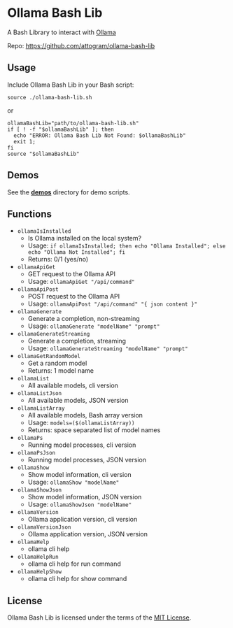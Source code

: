 # Ollama Bash Lib

A Bash Library to interact with [Ollama](https://github.com/ollama/ollama)

Repo: https://github.com/attogram/ollama-bash-lib

## Usage

Include Ollama Bash Lib in your Bash script:

```
source ./ollama-bash-lib.sh
```
or
```
ollamaBashLib="path/to/ollama-bash-lib.sh"
if [ ! -f "$ollamaBashLib" ]; then
  echo "ERROR: Ollama Bash Lib Not Found: $ollamaBashLib"
  exit 1;
fi
source "$ollamaBashLib"
```

## Demos

See the **[demos](demos)** directory for demo scripts.


## Functions

* ```ollamaIsInstalled```
  * Is Ollama installed on the local system?
  * Usage: ```if ollamaIsInstalled; then echo "Ollama Installed"; else echo "Ollama Not Installed"; fi```
  * Returns: 0/1 (yes/no)
* ```ollamaApiGet```
  * GET request to the Ollama API
  * Usage: ```ollamaApiGet "/api/command"```
* ```ollamaApiPost```
  * POST request to the Ollama API
  * Usage: ```ollamaApiPost "/api/command" "{ json content }"```
* ```ollamaGenerate```
  * Generate a completion, non-streaming
  * Usage: ```ollamaGenerate "modelName" "prompt"```
* ```ollamaGenerateStreaming```
  * Generate a completion, streaming
  * Usage: ```ollamaGenerateStreaming "modelName" "prompt"```
* ```ollamaGetRandomModel```
  * Get a random model
  * Returns: 1 model name
* ```ollamaList```
  * All available models, cli version
* ```ollamaListJson```
  * All available models, JSON version
* ```ollamaListArray```
  * All available models, Bash array version
  * Usage: ```models=($(ollamaListArray))```
  * Returns: space separated list of model names
* ```ollamaPs```
  * Running model processes, cli version
* ```ollamaPsJson```
  * Running model processes, JSON version
* ```ollamaShow```
  * Show model information, cli version
  * Usage: ```ollamaShow "modelName"```
* ```ollamaShowJson```
  * Show model information, JSON version
  * Usage: ```ollamaShowJson "modelName"```
* ```ollamaVersion```
  * Ollama application version, cli version
* ```ollamaVersionJson```
  * Ollama application version, JSON version
* ```ollamaHelp```
  * ollama cli help
* ```ollamaHelpRun```
  * ollama cli help for run command
* ```ollamaHelpShow```
  * ollama cli help for show command

## License

Ollama Bash Lib is licensed under the terms of the [MIT License](LICENSE).
